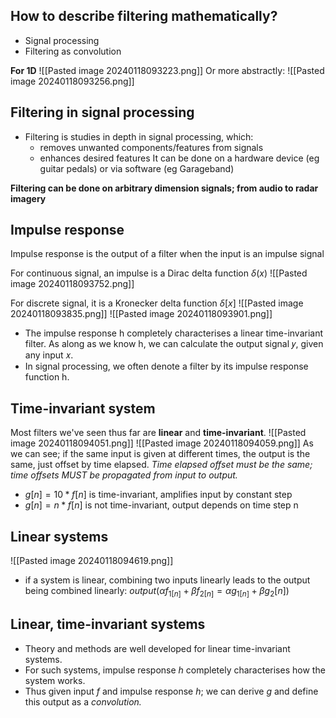 ## How to describe filtering mathematically?
- Signal processing  
- Filtering as convolution

**For 1D**
![[Pasted image 20240118093223.png]]
Or more abstractly:
![[Pasted image 20240118093256.png]]

## Filtering in signal processing
- Filtering is studies in depth in signal processing, which:
	- removes unwanted components/features from signals
	- enhances desired features
It can be done on a hardware device (eg guitar pedals) or via software (eg Garageband)

**Filtering can be done on arbitrary dimension signals; from audio to radar imagery**

## Impulse response
Impulse response is the output of a filter when the input is an impulse signal

For continuous signal, an impulse is a Dirac delta function $\delta (x)$
![[Pasted image 20240118093752.png]]

For discrete signal, it is a Kronecker delta function $\delta[x]$
![[Pasted image 20240118093835.png]]
![[Pasted image 20240118093901.png]]
- The impulse response h completely characterises a linear time-invariant filter. As along as we know h, we can calculate the output signal 𝑦, given any input 𝑥.
- In signal processing, we often denote a filter by its impulse response function h.

## Time-invariant system
Most filters we've seen thus far are **linear** and **time-invariant**.
![[Pasted image 20240118094051.png]]
![[Pasted image 20240118094059.png]]
As we can see; if the same input is given at different times, the output is the same, just offset by time elapsed. *Time elapsed offset must be the same; time offsets MUST be propagated from input to output.*
- $g[n] = 10 * f[n]$ is time-invariant, amplifies input by constant step
- $g[n] = n * f[n]$ is not time-invariant, output depends on time step n

## Linear systems
![[Pasted image 20240118094619.png]]
- if a system is linear, combining two inputs linearly leads to the output being combined linearly:
	$output(\alpha f_{1[n]} + \beta f_{2[n]}= \alpha g_{1[n]} + \beta g_2[n] )$
## Linear, time-invariant systems
- Theory and methods are well developed for linear time-invariant systems.
- For such systems, impulse response $h$ completely characterises how the system works.
- Thus given input $f$ and impulse response $h$; we can derive $g$ and define this output as a *convolution.*